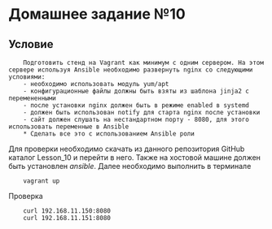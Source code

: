 # Домашнее задание №10
## Условие

        Подготовить стенд на Vagrant как минимум с одним сервером. На этом сервере используя Ansible необходимо развернуть nginx со следующими условиями:
        - необходимо использовать модуль yum/apt
        - конфигурационные файлы должны быть взяты из шаблона jinja2 с перемененными
        - после установки nginx должен быть в режиме enabled в systemd
        - должен быть использован notify для старта nginx после установки
        - сайт должен слушать на нестандартном порту - 8080, для этого использовать переменные в Ansible
        * Сделать все это с использованием Ansible роли

Для проверки необходимо скачать из данного репозитория GitHub каталог Lesson_10 и перейти в него. Также на хостовой машине должен быть установлен *ansible*. 
Далее необходимо выполнить в терминале

        vagrant up

Проверка

        curl 192.168.11.150:8080
        curl 192.168.11.151:8080



